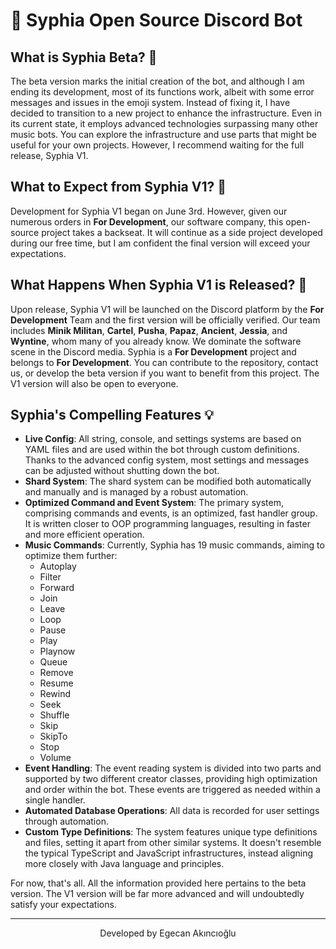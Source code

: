 # 🎵 Syphia Open Source Discord Bot

## What is Syphia Beta? 🤔

The beta version marks the initial creation of the bot, and although I am ending its development, most of its functions work, albeit with some error messages and issues in the emoji system. Instead of fixing it, I have decided to transition to a new project to enhance the infrastructure. Even in its current state, it employs advanced technologies surpassing many other music bots. You can explore the infrastructure and use parts that might be useful for your own projects. However, I recommend waiting for the full release, Syphia V1.

## What to Expect from Syphia V1? 🚀

Development for Syphia V1 began on June 3rd. However, given our numerous orders in **For Development**, our software company, this open-source project takes a backseat. It will continue as a side project developed during our free time, but I am confident the final version will exceed your expectations.

## What Happens When Syphia V1 is Released? 📅

Upon release, Syphia V1 will be launched on the Discord platform by the **For Development** Team and the first version will be officially verified. Our team includes **Minik Militan**, **Cartel**, **Pusha**, **Papaz**, **Ancient**, **Jessia**, and **Wyntine**, whom many of you already know. We dominate the software scene in the Discord media. Syphia is a **For Development** project and belongs to **For Development**. You can contribute to the repository, contact us, or develop the beta version if you want to benefit from this project. The V1 version will also be open to everyone.

## Syphia's Compelling Features 💡

- **Live Config**: All string, console, and settings systems are based on YAML files and are used within the bot through custom definitions. Thanks to the advanced config system, most settings and messages can be adjusted without shutting down the bot.
- **Shard System**: The shard system can be modified both automatically and manually and is managed by a robust automation.
- **Optimized Command and Event System**: The primary system, comprising commands and events, is an optimized, fast handler group. It is written closer to OOP programming languages, resulting in faster and more efficient operation.
- **Music Commands**: Currently, Syphia has 19 music commands, aiming to optimize them further:
  - Autoplay
  - Filter
  - Forward
  - Join
  - Leave
  - Loop
  - Pause
  - Play
  - Playnow
  - Queue
  - Remove
  - Resume
  - Rewind
  - Seek
  - Shuffle
  - Skip
  - SkipTo
  - Stop
  - Volume
- **Event Handling**: The event reading system is divided into two parts and supported by two different creator classes, providing high optimization and order within the bot. These events are triggered as needed within a single handler.
- **Automated Database Operations**: All data is recorded for user settings through automation.
- **Custom Type Definitions**: The system features unique type definitions and files, setting it apart from other similar systems. It doesn't resemble the typical TypeScript and JavaScript infrastructures, instead aligning more closely with Java language and principles.

For now, that's all. All the information provided here pertains to the beta version. The V1 version will be far more advanced and will undoubtedly satisfy your expectations.
 
---

<p align="center">Developed by Egecan Akıncıoğlu</p>

